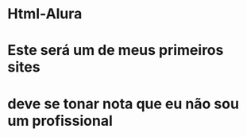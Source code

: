 # Html-Alura
<html>

<h1> Este será um de meus primeiros sites <h1>

<p> deve se tonar nota que eu não sou um profissional </p>

</html>
